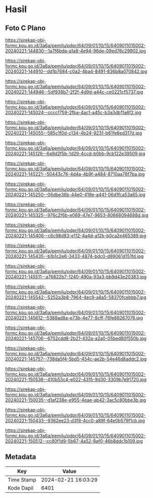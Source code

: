 # Hasil

## Foto C Plano

https://sirekap-obj-formc.kpu.go.id/3a6a/pemilu/pdpr/64/09/01/10/15/6409011015002-20240221-144830--1a7f6bda-a1a8-4e94-96de-09ed76c29902.jpg

https://sirekap-obj-formc.kpu.go.id/3a6a/pemilu/pdpr/64/09/01/10/15/6409011015002-20240221-144910--dd1b7684-c0a2-4ba4-8491-836b8a070842.jpg

https://sirekap-obj-formc.kpu.go.id/3a6a/pemilu/pdpr/64/09/01/10/15/6409011015002-20240221-144946--5df938b7-2f2f-4d9d-a44c-ce0221cf5737.jpg

https://sirekap-obj-formc.kpu.go.id/3a6a/pemilu/pdpr/64/09/01/10/15/6409011015002-20240221-145024--ccccf759-2fba-4ac1-a45c-b3a3db11a6f2.jpg

https://sirekap-obj-formc.kpu.go.id/3a6a/pemilu/pdpr/64/09/01/10/15/6409011015002-20240221-145055--585c1f0d-c134-4b24-9231-b61fe6ed317d.jpg

https://sirekap-obj-formc.kpu.go.id/3a6a/pemilu/pdpr/64/09/01/10/15/6409011015002-20240221-145126--6a9d2f5b-1d29-4ccd-b0bb-9cb122e39509.jpg

https://sirekap-obj-formc.kpu.go.id/3a6a/pemilu/pdpr/64/09/01/10/15/6409011015002-20240221-145221--50443c76-4d4a-4b9f-a484-8710aa76f7ba.jpg

https://sirekap-obj-formc.kpu.go.id/3a6a/pemilu/pdpr/64/09/01/10/15/6409011015002-20240221-145250--06dbe36b-44e0-419e-a441-06d1fca53a65.jpg

https://sirekap-obj-formc.kpu.go.id/3a6a/pemilu/pdpr/64/09/01/10/15/6409011015002-20240221-145325--976c2f6b-e069-47e7-9653-80668094688d.jpg

https://sirekap-obj-formc.kpu.go.id/3a6a/pemilu/pdpr/64/09/01/10/15/6409011015002-20240221-145406--c6c98d83-e112-4a4d-a12b-b0ca2e465389.jpg

https://sirekap-obj-formc.kpu.go.id/3a6a/pemilu/pdpr/64/09/01/10/15/6409011015002-20240221-145435--b1b1c2e6-3433-4874-bdc0-d89061d151fd.jpg

https://sirekap-obj-formc.kpu.go.id/3a6a/pemilu/pdpr/64/09/01/10/15/6409011015002-20240221-145511--a76822b7-1240-490a-93a3-bb9d43e20383.jpg

https://sirekap-obj-formc.kpu.go.id/3a6a/pemilu/pdpr/64/09/01/10/15/6409011015002-20240221-145542--5252a3b8-7964-4ec9-a8a5-58370fcebbb7.jpg

https://sirekap-obj-formc.kpu.go.id/3a6a/pemilu/pdpr/64/09/01/10/15/6409011015002-20240221-145612--5388ad8a-e73b-4e77-8cff-76fe88267076.jpg

https://sirekap-obj-formc.kpu.go.id/3a6a/pemilu/pdpr/64/09/01/10/15/6409011015002-20240221-145706--6752cdd8-2b21-432a-a2a0-05bed80f550b.jpg

https://sirekap-obj-formc.kpu.go.id/3a6a/pemilu/pdpr/64/09/01/10/15/6409011015002-20240221-145757--738da5f4-5bd5-454c-ae2b-54e46d8addc2.jpg

https://sirekap-obj-formc.kpu.go.id/3a6a/pemilu/pdpr/64/09/01/10/15/6409011015002-20240221-150538--410b53c4-e022-4315-9d30-3309b7e91720.jpg

https://sirekap-obj-formc.kpu.go.id/3a6a/pemilu/pdpr/64/09/01/10/15/6409011015002-20240221-150035--d1af238e-e955-4eae-ab42-3ac5c80bbe3b.jpg

https://sirekap-obj-formc.kpu.go.id/3a6a/pemilu/pdpr/64/09/01/10/15/6409011015002-20240221-150433--9362ee23-d3f8-4cc0-a89f-64e0b579f1cb.jpg

https://sirekap-obj-formc.kpu.go.id/3a6a/pemilu/pdpr/64/09/01/10/15/6409011015002-20240221-150512--cc80f1d9-5b67-4a52-8af0-46b8ddc1b109.jpg


## Metadata

| Key        | Value               |
| ---------- | ------------------- |
| Time Stamp | 2024-02-21 16:03:29 |
| Kode Dapil | 6401                |




